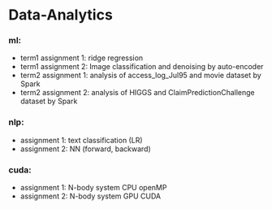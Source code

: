 # Data-Analytics


### ml:

* term1 assignment 1: ridge regression
* term1 assignment 2: Image classification and denoising by auto-encoder
* term2 assignment 1: analysis of access_log_Jul95 and movie dataset by Spark
* term2 assignment 2: analysis of HIGGS and ClaimPredictionChallenge dataset by Spark

### nlp:

* assignment 1: text classification (LR)
* assignment 2: NN (forward, backward)

### cuda:

* assignment 1: N-body system CPU openMP
* assignment 2: N-body system GPU CUDA


